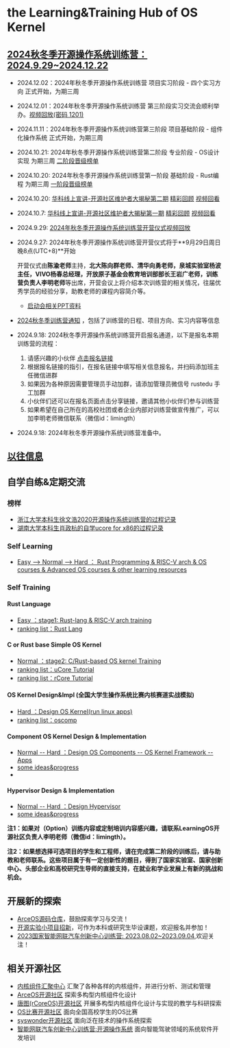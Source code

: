 # the Learning&Training Hub of OS Kernel

## [2024秋冬季开源操作系统训练营：2024.9.29~2024.12.22](https://github.com/LearningOS/rust-based-os-comp2024/blob/main/2024-autumn-scheduling-1.md)

- 2024.12.02：2024年秋冬季开源操作系统训练营 项目实习阶段 - 四个实习方向 正式开始，为期三周
- 2024.12.01：2024年秋冬季开源操作系统训练营 第三阶段实习交流会顺利举办。[视频回放(密码 1201)](https://meeting.tencent.com/cw/KEoDMqZG91)
- 2024.11.11：2024年秋冬季开源操作系统训练营第三阶段 项目基础阶段 - 组件化操作系统 正式开始，为期三周
- 2024.10.21: 2024年秋冬季开源操作系统训练营第二阶段 专业阶段 - OS设计实现 为期三周 [二阶段晋级榜单](https://opencamp.cn/os2edu/camp/2024fall/stage/2?tab=rank)
- 2024.10.20: 2024年秋冬季开源操作系统训练营第一阶段 基础阶段 - Rust编程 为期三周 [一阶段晋级榜单](https://opencamp.cn/os2edu/camp/2024fall/stage/1?tab=rank)
- 2024.10.20: [华科线上宣讲-开源社区维护者大揭秘第二期](https://mp.weixin.qq.com/s/sKbtZvZeratoqry0xL1x7Q) [精彩回顾](https://mp.weixin.qq.com/s/xpJYwYknQ-4Snsa-S3Qedw) [视频回看](https://www.bilibili.com/video/BV1U3yqYKEJD?spm_id_from=333.788.videopod.sections&vd_source=ae115ac7125d35a3214b2d8361d52eff)
- 2024.10.7: [华科线上宣讲-开源社区维护者大揭秘第一期](https://mp.weixin.qq.com/s/-DRyBHQnqln6Nsnf76csaw) [精彩回顾](https://mp.weixin.qq.com/s/xpJYwYknQ-4Snsa-S3Qedw) [视频回看](https://www.bilibili.com/video/BV1fL2EYBExb?spm_id_from=333.788.videopod.sections&vd_source=ae115ac7125d35a3214b2d8361d52eff)
- 2024.9.29: [2024年秋冬季开源操作系统训练营开营仪式视频回放](https://meeting.tencent.com/v2/cloud-record/share?id=1013a94c-fadb-4c66-8139-5acacd19d694&from=3&record_type=2)
- 2024.9.27: 2024年秋冬季开源操作系统训练营开营仪式将于**9月29日周日晚8点(UTC+8)**开始
  
  开营仪式由**陈渝老师**主持，**北大陈向群老师、清华向勇老师，泉城实验室杨波主任，VIVO杨春总经理，开放原子基金会教育培训部部长王岩广老师，训练营负责人李明老师**等出席，开营会议上将介绍本次训练营的相关情况，往届优秀学员的经验分享，助教老师的课程内容简介等。

  - [启动会相关PPT资料](https://cloud.tsinghua.edu.cn/d/3d4fcd34bfa148b58fe6/)

  
- [2024秋冬季训练营通知](https://mp.weixin.qq.com/s/ksJ-EUITOmHbcQJv9rQ2jw) ，包括了训练营的日程、项目方向、实习内容等信息

- 2024.9.18: 2024秋冬季开源操作系统训练营开启报名通道，以下是报名本期训练营的流程：
  1. 请感兴趣的小伙伴 [点击报名链接](https://opencamp.cn/os2edu/camp/2024fall/register?code=FkfH4vsjjeT9)
  2. 根据报名链接的指引，在报名链接中填写相关信息报名，并扫码添加班主任微信进群
  3. 如果因为各种原因需要管理员手动加群，请添加管理员微信号 rustedu 手工加群
  4. 小伙伴们还可以在报名页面点击分享链接，邀请其他小伙伴们参与训练营
  5. 如果希望在自己所在的高校社团或者企业内部对训练营做宣传推广，可以加李明老师微信联系（微信id：limingth）

- 2024.9.18: 2024年秋冬季开源操作系统训练营准备中。

## [以往信息](./log.md)

## 自学自练&定期交流

### 榜样
- [浙江大学本科生徐文浩2020开源操作系统训练营的过程记录](https://github.com/LearningOS/record)
- [湖南大学本科生肖政杭的自学ucore for x86的过程记录](https://kiprey.github.io/tags/uCore/)

### Self Learning
- [Easy --> Normal  --> Hard ： Rust Programming & RISC-V arch & OS courses & Advanced OS courses & other learning resources](https://github.com/LearningOS/rust-based-os-comp2023/blob/main/relatedinfo.md)
 
### Self Training
#### Rust Language
- [Easy ：stage1: Rust-lang & RISC-V arch training](https://github.com/LearningOS/rust-based-os-comp2023/blob/main/scheduling-1.md)
- [ranking list：Rust Lang](https://learningos.github.io/rust-rustlings-ranking/)
#### C or Rust base Simple OS Kernel
- [Normal ：stage2: C/Rust-based OS kernel Training](https://github.com/LearningOS/rust-based-os-comp2023/blob/main/scheduling-2.md)
- [ranking list：uCore Tutorial]( https://learningos.github.io/2023S-OS-uCore-Classroom-Rank-list/)
- [ranking list：rCore Tutorial]( https://learningos.github.io/2023S-OS-rCore-Classroom-Rank-list/)
  
#### OS Kernel Design&Impl (全国大学生操作系统比赛内核赛道实战模拟)
- [Hard  ：Design OS Kernel(run linux apps)](https://github.com/LearningOS/oscomp-kernel-training)
- [ranking list：oscomp](https://os-autograding.github.io/classroom-grading-template/)

#### Component OS Kernel Design & Implementation
- [Normal -- Hard  ：Design OS Components -- OS Kernel Framework -- Apps](https://github.com/rcore-os/arceos)
- [some ideas&progress](https://github.com/orgs/rcore-os/discussions/categories/ideas)
- 
#### Hypervisor Design & Implementation
- [Normal -- Hard  ：Design Hypervisor](https://github.com/LearningOS/RVM-Tutorial)
- [some ideas&progress](https://github.com/orgs/rcore-os/discussions/13)

**注1：如果对（Option）训练内容或定制培训内容感兴趣，请联系LearningOS开源社区负责人李明老师（微信id：limingth）。**

**注2：如果想选择可选项目的学生和工程师，请在完成第二阶段的训练后，请与助教和老师联系。这些项目属于有一定创新性的题目，得到了国家实验室、国家创新中心、头部企业和高校研究生导师的直接支持，在就业和学业发展上有新的挑战和机会。**

## 开展新的探索
- [ArceOS源码仓库](https://github.com/rcore-os/arceos)，鼓励探索学习与交流！
- [开源实验小项目招新](https://github.com/orgs/rcore-os/discussions/categories/ideas)，可作为本科或研究生毕设课题，欢迎报名并参加！
- [2023国家智能网联汽车创新中心训练营: 2023.08.02~2023.09.04](https://github.com/cicvedu),欢迎关注！
  
## 相关开源社区
- [内核组件汇聚中心](https://github.com/kern-crates) 汇聚了各种各样的内核组件，并进行分析、测试和管理
- [ArceOS开源社区](https://github.com/arceos-org/arceos) 探索多构型内核组件化设计
- [唐图(rCoreOS)开源社区](https://github.com/rcore-os) 开展多构型内核组件化设计与实现的教学与科研探索
- [OS比赛开源社区](https://github.com/oscomp) 面向全国高校学生的OS比赛
- [syswonder开源社区](https://syswonder.org/) 面向泛在技术的操作系统探索
- [智能网联汽车创新中心训练营:开源操作系统](https://github.com/cicvedu) 面向智能驾驶领域的系统软件开发培训
